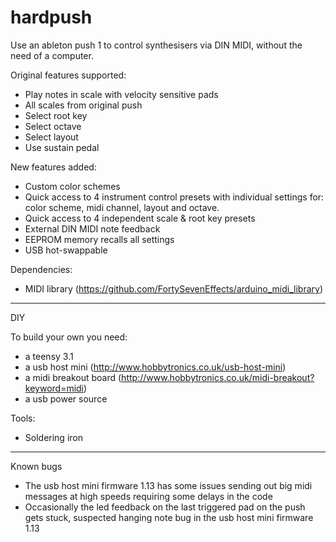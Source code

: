 # hardpush

Use an ableton push 1 to control synthesisers via DIN MIDI, without the need of a computer.

Original features supported:

- Play notes in scale with velocity sensitive pads
- All scales from original push
- Select root key
- Select octave
- Select layout
- Use sustain pedal

New features added:

- Custom color schemes
- Quick access to 4 instrument control presets with individual settings for: color scheme, midi channel, layout and octave.
- Quick access to 4 independent scale & root key presets
- External DIN MIDI note feedback
- EEPROM memory recalls all settings
- USB hot-swappable

Dependencies:

- MIDI library (https://github.com/FortySevenEffects/arduino_midi_library)

---------------------------------------------------------------
DIY

To build your own you need:
- a teensy 3.1
- a usb host mini (http://www.hobbytronics.co.uk/usb-host-mini)
- a midi breakout board (http://www.hobbytronics.co.uk/midi-breakout?keyword=midi)
- a usb power source

Tools:
- Soldering iron


----------------------------------------------------------------

Known bugs

- The usb host mini firmware 1.13 has some issues sending out big midi messages at high speeds requiring some delays in the code
- Occasionally the led feedback on the last triggered pad on the push gets stuck, suspected hanging note bug in the usb host mini firmware 1.13
